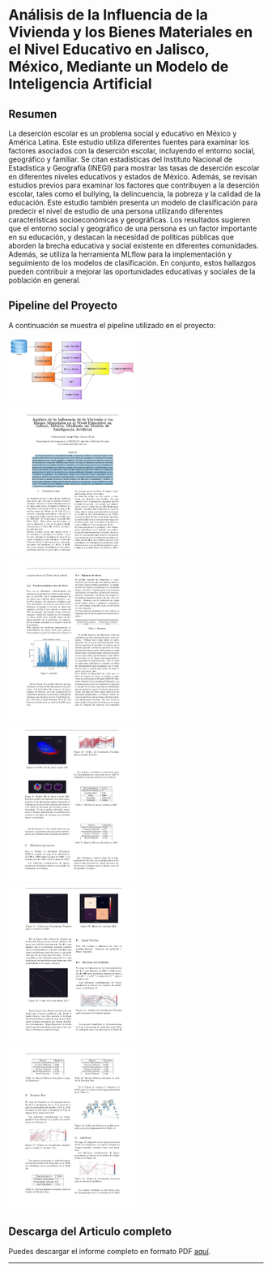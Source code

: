 # Análisis de la Influencia de la Vivienda y los Bienes Materiales en el Nivel Educativo en Jalisco, México, Mediante un Modelo de Inteligencia Artificial

## Resumen
La deserción escolar es un problema social y educativo en México y América Latina. Este estudio utiliza diferentes fuentes para examinar los factores asociados con la deserción escolar, incluyendo el entorno social, geográfico y familiar. Se citan estadísticas del Instituto Nacional de Estadística y Geografía (INEGI) para mostrar las tasas de deserción escolar en diferentes niveles educativos y estados de México. Además, se revisan estudios previos para examinar los factores que contribuyen a la deserción escolar, tales como el bullying, la delincuencia, la pobreza y la calidad de la educación. Este estudio también presenta un modelo de clasificación para predecir el nivel de estudio de una persona utilizando diferentes características socioeconómicas y geográficas. Los resultados sugieren que el entorno social y geográfico de una persona es un factor importante en su educación, y destacan la necesidad de políticas públicas que aborden la brecha educativa y social existente en diferentes comunidades. Además, se utiliza la herramienta MLflow para la implementación y seguimiento de los modelos de clasificación. En conjunto, estos hallazgos pueden contribuir a mejorar las oportunidades educativas y sociales de la población en general.

## Pipeline del Proyecto
A continuación se muestra el pipeline utilizado en el proyecto:

<img src="FinalReport/LatexImages/pipeline.JPG" width=50% height=50%>


<img src="FinalReport/paper_screenshots/paper_1.JPG" width="50%" height="50%">
<img src="FinalReport/paper_screenshots/paper_2.JPG" width="50%" height="50%">
<img src="FinalReport/paper_screenshots/paper_3.JPG" width="50%" height="50%">
<img src="FinalReport/paper_screenshots/paper_4.JPG" width="50%" height="50%">
<img src="FinalReport/paper_screenshots/paper_5.JPG" width="50%" height="50%">

## Descarga del Articulo completo
Puedes descargar el informe completo en formato PDF [aquí](Proyecto_final\FinalReport\paper.pdf).

---
